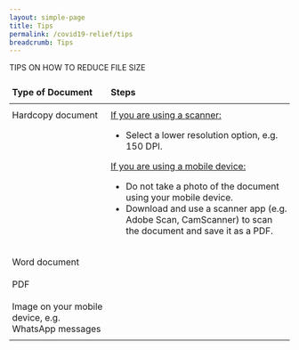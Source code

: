 ```yaml
---
layout: simple-page
title: Tips
permalink: /covid19-relief/tips
breadcrumb: Tips
---
```


TIPS ON HOW TO REDUCE FILE SIZE

<style type="text/css">
.tg  {border-collapse:collapse;border-spacing:0;}
.tg td{border-color:black;border-style:solid;border-width:0px;
  overflow:hidden;padding:10px 5px;word-break:normal;}
.tg th{border-color:black;border-style:solid;border-width:0px;
  font-weight:normal;overflow:hidden;padding:10px 5px;word-break:normal;}
.tg .tg-73oq{border-color:#000000;text-align:left;vertical-align:top}
@media screen and (max-width: 767px) {.tg {width: auto !important;}.tg col {width: auto !important;}.tg-wrap {overflow-x: auto;-webkit-overflow-scrolling: touch;}}</style>
<div class="tg-wrap"><table class="tg">
<thead>
  <tr>
    <th class="tg-73oq"><b>Type of Document</b></th>
    <th class="tg-73oq"><b>Steps</b></th>
  </tr>
</thead>
<tbody>
  <tr>
    <td class="tg-73oq">Hardcopy document</td>
    <td class="tg-73oq"><u>If you are using a scanner:</u>
      <ul><li>Select a lower resolution option, e.g. 150 DPI.</li></ul>

<u>If you are using a mobile device:</u>
<ul><li>Do not take a photo of the document using your mobile device.</li>
<li>Download and use a scanner app (e.g. Adobe Scan, CamScanner) to scan the document and save it as a PDF.</li></ul>
</td>
  </tr>
  <tr>
    <td class="tg-73oq">Word document</td>
    <td class="tg-73oq"></td>
  </tr>
   <tr>
    <td class="tg-73oq">PDF</td>
    <td class="tg-73oq"></td>
  </tr>
   <tr>
    <td class="tg-73oq">Image on your mobile device, e.g. WhatsApp messages</td>
    <td class="tg-73oq"></td>
  </tr>
</tbody>
</table></div>

